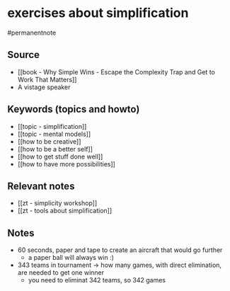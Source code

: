 # exercises about simplification

#permanentnote

## Source
- [[book - Why Simple Wins - Escape the Complexity Trap and Get to Work That Matters]]
- A vistage speaker

## Keywords (topics and howto)
- [[topic - simplification]]
- [[topic - mental models]]
- [[how to be creative]]
- [[how to be a better self]]
- [[how to get stuff done well]]
- [[how to have more possibilities]]
## Relevant notes
- [[zt - simplicity workshop]]
- [[zt - tools about simplification]]

## Notes
- 60 seconds, paper and tape to create an aircraft that would go further
	- a paper ball will always win :)
- 343 teams in tournament -> how many games, with direct elimination, are needed to get one winner
	- you need to eliminat 342 teams, so 342 games